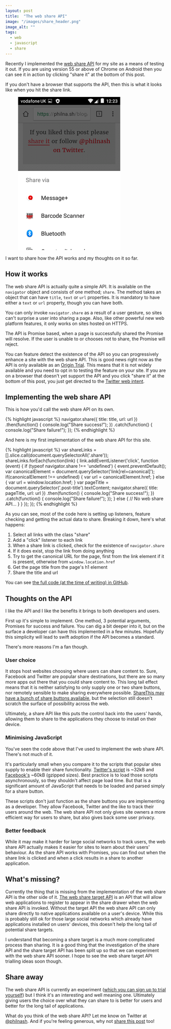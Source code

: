 ```yaml
---
layout: post
title:  "The web share API"
image: "/images/share_header.png"
image_alt: ""
tags:
  - web
  - javascript
  - share
---
```


Recently I implemented the [web share API](https://developers.google.com/web/updates/2016/10/navigator-share) for my site as a means of testing it out. If you are using version 55 or above of Chrome on Android then you can see it in action by clicking "share it" at the bottom of this post.

If you don't have a browser that supports the API, then this is what it looks like when you hit the share link.

<figure class="post-image post-image-left"><img src="/images/webshare.png" alt="A tray slides up from the bottom of the screen with sharing options from your installed applications."></figure>

I want to share how the API works and my thoughts on it so far.

## How it works

The web share API is actually quite a simple API. It is available on the `navigator` object and consists of one method; `share`. The method takes an object that can have `title`, `text` or `url` properties. It is mandatory to have either a `text` or `url` property, though you can have both.

You can only invoke `navigator.share` as a result of a user gesture, so sites can't surprise a user into sharing a page. Also, like other powerful new web platform features, it only works on sites hosted on HTTPS.

The API is Promise based, when a page is successfully shared the Promise will resolve. If the user is unable to or chooses not to share, the Promise will reject.

You can feature detect the existence of the API so you can progressively enhance a site with the web share API. This is good news right now as the API is only available as an [Origin Trial](https://github.com/jpchase/OriginTrials/blob/gh-pages/developer-guide.md). This means that it is not widely available and you need to opt in to testing the feature on your site. If you are on a browser that doesn't yet support the API and you click "share it" at the bottom of this post, you just get directed to the [Twitter web intent](https://dev.twitter.com/web/tweet-button/web-intent).

## Implementing the web share API

This is how you'd call the web share API on its own.

{% highlight javascript %}
navigator.share({ title: title, url: url })
  .then(function() { console.log("Share success!"); })
  .catch(function() { console.log("Share failure!"); });
{% endhighlight %}

And here is my first implementation of the web share API for this site.

{% highlight javascript %}
var shareLinks = [].slice.call(document.querySelectorAll('.share'));
shareLinks.forEach(function(link) {
  link.addEventListener('click', function (event) {
    if (typeof navigator.share !== 'undefined') {
      event.preventDefault();
      var canonicalElement = document.querySelector('link[rel=canonical]');
      if(canonicalElement !== undefined) {
        var url = canonicalElement.href;
      } else {
        var url = window.location.href;
      }
      var pageTitle = document.querySelector('.post-title').textContent;
      navigator.share({ title: pageTitle, url: url })
        .then(function() { console.log("Share success!"); })
        .catch(function() { console.log("Share failure!"); });
    } else {
      // No web share API...
    }
  }
  });
});
{% endhighlight %}

As you can see, most of the code here is setting up listeners, feature checking and getting the actual data to share. Breaking it down, here's what happens:

1. Select all links with the class "share"
2. Add a "click" listener to each link
3. When a share link is clicked, check for the existence of `navigator.share`
4. If it does exist, stop the link from doing anything
5. Try to get the canonical URL for the page, first from the link element if it is present, otherwise from `window.location.href`
6. Get the page title from the page's h1 element
7. Share the title and url

You can see [the full code (at the time of writing) in GitHub](https://github.com/philnash/philna.sh/blob/3075d51dcf723b26eaae0fa1149dd5fa3a14b03e/_assets/js/main.js#L6-L49).

## Thoughts on the API

I like the API and I like the benefits it brings to both developers and users.

First up it's simple to implement. One method, 3 potential arguments, Promises for success and failure. You can dig a bit deeper into it, but on the surface a developer can have this implemented in a few minutes. Hopefully this simplicity will lead to swift adoption if the API becomes a standard.

There's more reasons I'm a fan though.

### User choice

It stops host websites choosing where users can share content to. Sure, Facebook and Twitter are popular share destinations, but there are so many more apps out there that you could share content to. This long tail effect means that it is neither satisfying to only supply one or two share buttons, nor remotely sensible to make sharing everywhere possible. [ShareThis may have a bunch of share buttons available](http://platform.sharethis.com/get-inline-share-buttons), but the selection still doesn't scratch the surface of possibility across the web.

Ultimately, a share API like this puts the control back into the users' hands, allowing them to share to the applications they choose to install on their device.

### Minimising JavaScript

You've seen the code above that I've used to implement the web share API. There's not much of it.

It's particularly small when you compare it to the scripts that popular sites supply to enable their share functionality. [Twitter's script](https://dev.twitter.com/web/javascript/loading) is ~32kB and [Facebook's](https://developers.facebook.com/docs/plugins/share-button) ~60kB (gzipped sizes). Best practice is to load those scripts asynchronously, so they shouldn't affect page load time. But that is a significant amount of JavaScript that needs to be loaded and parsed simply for a share button.

These scripts don't just function as the share buttons you are implementing as a developer. They allow Facebook, Twitter and the like to track their users around the web. The web share API not only gives site owners a more efficient way for users to share, but also gives back some user privacy.

### Better feedback

While it may make it harder for large social networks to track users, the web share API actually makes it easier for sites to learn about their users' behaviour. As the share API works with Promises, you can find out when the share link is clicked and when a click results in a share to another application.

## What's missing?

Currently the thing that is missing from the implementation of the web share API is the other side of it. [The web share target API](https://github.com/WICG/web-share-target) is an API that will allow web applications to register to appear in the share drawer when the web share API is invoked. Without the target API the web share API can only share directly to native applications available on a user's device. While this is probably still ok for those large social networks which already have applications installed on users' devices, this doesn't help the long tail of potential share targets.

I understand that becoming a share target is a much more complicated process than sharing. It is a good thing that the investigation of the share API and the share target API has been split up so that we can experiment with the web share API sooner. I hope to see the web share target API trialling ideas soon though.

## Share away

The web share API is currently an experiment ([which you can sign up to trial yourself](https://docs.google.com/forms/d/e/1FAIpQLSfO0_ptFl8r8G0UFhT0xhV17eabG-erUWBDiKSRDTqEZ_9ULQ/viewform?entry.1999497328=Web+Share+(Experimenting+until+April+2017))) but I think it's an interesting and well meaning one. Ultimately giving users the choice over what they can share to is better for users and better for the long tail of applications.

What do you think of the web share API? Let me know on Twitter at [@philnash](https://twitter.com/philnash). And if you're feeling generous, why not <a href="https://twitter.com/intent/tweet?text=The+web+share+API&url=https://philna.sh%2Fblog%2F2017%2F03%2F14%2Fthe-web-share-api%2F&via=philnash" class="share">share this post</a> too!
